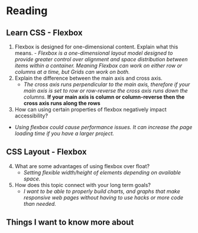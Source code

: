 # Reading

## Learn CSS - Flexbox

1. Flexbox is designed for one-dimensional content. Explain what this means.
    *- Flexbox is a one-dimensional layout model designed to provide greater control over alignment and space distribution between items within a container. Meaning Flexbox can work on either row or columns at a time, but Grids can work on both.*
2. Explain the difference between the main axis and cross axis.
    - *The cross axis runs perpendicular to the main axis, therefore if your main axis is set to row or row-reverse the cross axis runs down the columns.*
      **If your main axis is column or column-reverse then the cross axis runs along the rows**
3. How can using certain properties of flexbox negatively impact accessibility?
  - *Using flexbox could cause performance issues. It can increase the page loading time if you have a larger project.*

## CSS Layout - Flexbox

4. What are some advantages of using flexbox over float?
    - *Setting flexible width/height of elements depending on available space.*
5. How does this topic connect with your long term goals?
    - *I want to be able to properly build charts, and graphs that make responsive web pages without having to use hacks or more code than needed.*

## Things I want to know more about
